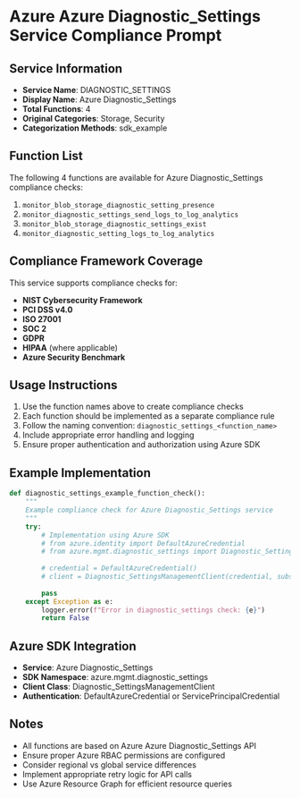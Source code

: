 # Azure Azure Diagnostic_Settings Service Compliance Prompt

## Service Information
- **Service Name**: DIAGNOSTIC_SETTINGS
- **Display Name**: Azure Diagnostic_Settings
- **Total Functions**: 4
- **Original Categories**: Storage, Security
- **Categorization Methods**: sdk_example

## Function List
The following 4 functions are available for Azure Diagnostic_Settings compliance checks:

1. `monitor_blob_storage_diagnostic_setting_presence`
2. `monitor_diagnostic_settings_send_logs_to_log_analytics`
3. `monitor_blob_storage_diagnostic_settings_exist`
4. `monitor_diagnostic_setting_logs_to_log_analytics`


## Compliance Framework Coverage
This service supports compliance checks for:
- **NIST Cybersecurity Framework**
- **PCI DSS v4.0**
- **ISO 27001**
- **SOC 2**
- **GDPR**
- **HIPAA** (where applicable)
- **Azure Security Benchmark**

## Usage Instructions
1. Use the function names above to create compliance checks
2. Each function should be implemented as a separate compliance rule
3. Follow the naming convention: `diagnostic_settings_<function_name>`
4. Include appropriate error handling and logging
5. Ensure proper authentication and authorization using Azure SDK

## Example Implementation
```python
def diagnostic_settings_example_function_check():
    """
    Example compliance check for Azure Diagnostic_Settings service
    """
    try:
        # Implementation using Azure SDK
        # from azure.identity import DefaultAzureCredential
        # from azure.mgmt.diagnostic_settings import Diagnostic_SettingsManagementClient
        
        # credential = DefaultAzureCredential()
        # client = Diagnostic_SettingsManagementClient(credential, subscription_id)
        
        pass
    except Exception as e:
        logger.error(f"Error in diagnostic_settings check: {e}")
        return False
```

## Azure SDK Integration
- **Service**: Azure Diagnostic_Settings
- **SDK Namespace**: azure.mgmt.diagnostic_settings
- **Client Class**: Diagnostic_SettingsManagementClient
- **Authentication**: DefaultAzureCredential or ServicePrincipalCredential

## Notes
- All functions are based on Azure Azure Diagnostic_Settings API
- Ensure proper Azure RBAC permissions are configured
- Consider regional vs global service differences
- Implement appropriate retry logic for API calls
- Use Azure Resource Graph for efficient resource queries
